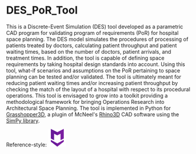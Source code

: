 # DES_PoR_Tool

This is a Discrete-Event Simulation (DES) tool developed as a parametric CAD program for validating program of requirements (PoR) for hospital space planning. The DES model simulates the procedures of processing of patients treated by doctors, calculating patient throughput and patient waiting times, based on the number of doctors, patient arrivals, and treatment times. In addition, the tool is capable of defining space requirements by taking hospital design standards into account. Using this tool, what-if scenarios and assumptions on the PoR pertaining to space planning can be tested and/or validated. The tool is ultimately meant for reducing patient waiting times and/or increasing patient throughput by checking the match of the layout of a hospital with respect to its procedural operations. This tool is envisaged to grow into a toolkit providing a methodological framework for bringing Operations Research into Architectural Space Planning. The tool is implemented in Python for [Grasshopper3D](https://www.grasshopper3d.com/), a plugin of McNeel's [Rhino3D](https://www.rhino3d.com/) CAD software using the [SimPy library](https://simpy.readthedocs.io/en/latest/).

Reference-style: 
![alt text][logo]

[logo]: https://github.com/adam-p/markdown-here/raw/master/src/common/images/icon48.png "Logo Title Text 2"
